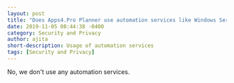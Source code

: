 ```yaml
---
layout: post
title: "Does Apps4.Pro Planner use automation services like Windows Service, Scheduler, Batch script, etc...?"
date: 2019-11-05 08:44:38 -0400
category: Security and Privacy
author: ajita
short-description: Usage of automation services
tags: [Security and Privacy]
---
```

No, we don't use any automation services. 
